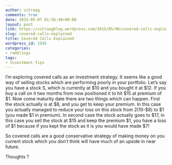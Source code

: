 ```yaml
---
author: vitraag
comments: true
date: 2015-05-07 01:56:48+00:00
layout: post
link: https://vitraagblog.wordpress.com/2015/05/06/covered-calls-explained/
slug: covered-calls-explained
title: Covered Calls Explained
wordpress_id: 1545
categories:
- ramblings
tags:
- Investment Tips
---
```






I’m exploring covered calls as an investment strategy. It seems like a good way of selling stocks which are performing poorly in your portfolio. Let’s say you have a stock S, which is currently at $10 and you bought it at $12. If you buy a call on it two months from now positioned it to hit $15 at premium of $1. Now come maturity date there are two things which can happen. First the stock actually is at $8, and you get to keep your premium. In this case you actually managed to reduce your loss on this stock from $2 ($10-$8) to $1 (you made $1 in premium). In second case the stock actually goes to $17, in this case you sell the stock at $15 and keep the premium $1, you have a loss of $1 because if you kept the stock as it is you would have made $7!




So covered calls are a good conservative strategy of making money on you current stock which you don’t think will have much of an upside in near future.




Thoughts ?



